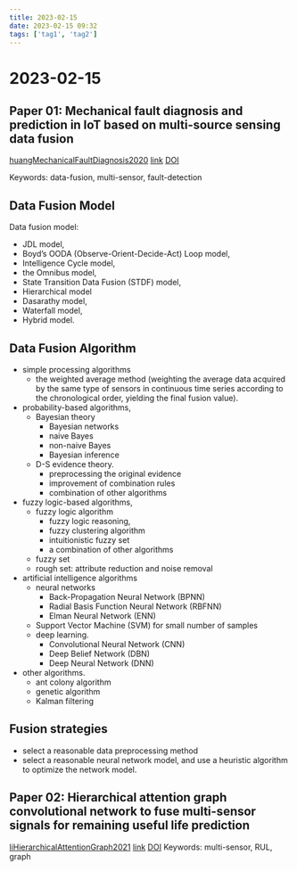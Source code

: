 ```yaml
---
title: 2023-02-15
date: 2023-02-15 09:32
tags: ['tag1', 'tag2']
---
```


# 2023-02-15

## Paper 01: Mechanical fault diagnosis and prediction in IoT based on multi-source sensing data fusion

[huangMechanicalFaultDiagnosis2020](zotero://select/library/items/B5MB4TUA) [link]() [DOI](https://doi.org/10.1016/j.simpat.2019.101981)

Keywords: data-fusion, multi-sensor, fault-detection

## Data Fusion Model

Data fusion model:

- JDL model,
- Boyd’s OODA (Observe-Orient-Decide-Act) Loop model,
- Intelligence Cycle model,
- the Omnibus model,
- State Transition Data Fusion (STDF) model,
- Hierarchical model
- Dasarathy model,
- Waterfall model,
- Hybrid model.

## Data Fusion Algorithm

- simple processing algorithms
  - the weighted average method (weighting the average data acquired by the same type of sensors in continuous time series according to the chronological order, yielding the final fusion value).
- probability-based algorithms,
  - Bayesian theory
    - Bayesian networks
    - naive Bayes
    - non-naive Bayes
    - Bayesian inference
  - D-S evidence theory.
    - preprocessing the original evidence
    - improvement of combination rules
    - combination of other algorithms
- fuzzy logic-based algorithms,
  - fuzzy logic algorithm
    - fuzzy logic reasoning,
    - fuzzy clustering algorithm
    - intuitionistic fuzzy set
    - a combination of other algorithms
  - fuzzy set
  - rough set: attribute reduction and noise removal
- artificial intelligence algorithms
  - neural networks
    - Back-Propagation Neural Network (BPNN)
    - Radial Basis Function Neural Network (RBFNN)
    - Elman Neural Network (ENN)
  - Support Vector Machine (SVM) for small number of samples
  - deep learning.
    - Convolutional Neural Network (CNN)
    - Deep Belief Network (DBN)
    - Deep Neural Network (DNN)
- other algorithms.
  - ant colony algorithm
  - genetic algorithm
  - Kalman filtering

## Fusion strategies

- select a reasonable data preprocessing method
- select a reasonable neural network model, and use a heuristic algorithm to optimize the network model.

## Paper 02: Hierarchical attention graph convolutional network to fuse multi-sensor signals for remaining useful life prediction

[liHierarchicalAttentionGraph2021](zotero://select/library/items/55XCIGGA) [link](https://www.sciencedirect.com/science/article/pii/S0951832021003975) [DOI](https://doi.org/10.1016/j.ress.2021.107878)
Keywords: multi-sensor, RUL, graph